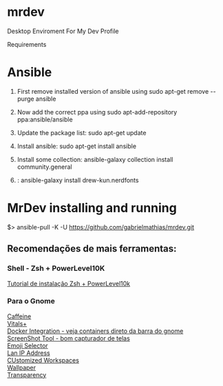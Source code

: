 # mrdev
Desktop Enviroment For My Dev Profile

Requirements

# Ansible 

1) First remove installed version of ansible using sudo apt-get remove --purge ansible

2) Now add the correct ppa using sudo apt-add-repository ppa:ansible/ansible

3) Update the package list: sudo apt-get update

4) Install ansible: sudo apt-get install ansible

5) Install some collection: ansible-galaxy collection install community.general

6) : ansible-galaxy install drew-kun.nerdfonts


# MrDev installing and running

$>  ansible-pull -K -U https://github.com/gabrielmathias/mrdev.git


## Recomendações de mais ferramentas:

### Shell - Zsh + PowerLevel10K
[Tutorial de instalação Zsh + PowerLevel10k](https://dev.to/web3coach/best-terminal-setup-terminator-zsh-powerlevel10k-7pl)

### Para o Gnome  
[Caffeine](https://extensions.gnome.org/extension/517/caffeine/)  
[Vitals+](https://extensions.gnome.org/extension/1460/vitals/)     
[Docker Integration - veja containers direto da barra do gnome](https://extensions.gnome.org/extension/1065/docker-status/)   
[ScreenShot Tool - bom capturador de telas](https://extensions.gnome.org/extension/1112/screenshot-tool/)   
[Emoji Selector](https://extensions.gnome.org/extension/1162/emoji-selector/)   
[Lan IP Address](https://extensions.gnome.org/extension/1762/lan-ip-address/)   
[CUstomized Workspaces](https://extensions.gnome.org/extension/1583/worksets/)    
[Wallpaper](https://extensions.gnome.org/extension/1200/walkpaper/)   
[Transparency](https://extensions.gnome.org/extension/1011/dynamic-panel-transparency/)   

